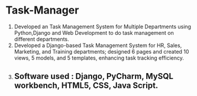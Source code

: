 # Task-Manager
1. Developed an Task Management System for Multiple Departments using Python,Django and Web Development to do task management on different departments.
2. Developed a Django-based Task Management System for HR, Sales, Marketing, and Training departments; designed 6 pages and created 10 views, 5 models, and 5 templates, enhancing task tracking efficiency.
3. ## Software used : Django, PyCharm, MySQL workbench, HTML5, CSS, Java Script.
